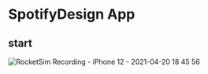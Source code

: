 # SpotifyDesign App
## start
![RocketSim Recording - iPhone 12 - 2021-04-20 18 45 56](https://user-images.githubusercontent.com/49895630/115366484-ba104a80-a208-11eb-8993-556151604478.gif)
